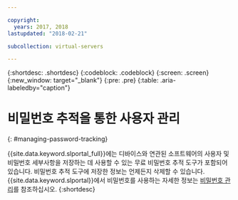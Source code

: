 ```yaml
---

copyright:
  years: 2017, 2018
lastupdated: "2018-02-21"

subcollection: virtual-servers

---
```


{:shortdesc: .shortdesc}
{:codeblock: .codeblock}
{:screen: .screen}
{:new_window: target="_blank"}
{:pre: .pre}
{:table: .aria-labeledby="caption"}


# 비밀번호 추적을 통한 사용자 관리
{: #managing-password-tracking}

{{site.data.keyword.slportal_full}}에는 디바이스와 연관된 소프트웨어의 사용자 및 비밀번호 세부사항을 저장하는 데 사용할 수 있는 무료 비밀번호 추적 도구가 포함되어 있습니다. 비밀번호 추적 도구에 저장한 정보는 언제든지 삭제할 수 있습니다. {{site.data.keyword.slportal}}에서 비밀번호를 사용하는 자세한 정보는 [비밀번호 관리](/docs/customer-portal?topic=customer-portal-cp_manpws)를 참조하십시오.
{:shortdesc}
